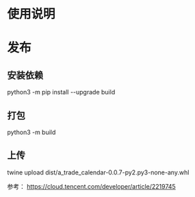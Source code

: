 # 使用说明



# 发布
## 安装依赖
python3 -m pip install --upgrade build

## 打包
python3 -m build

## 上传
twine upload dist/a_trade_calendar-0.0.7-py2.py3-none-any.whl

参考：
https://cloud.tencent.com/developer/article/2219745
